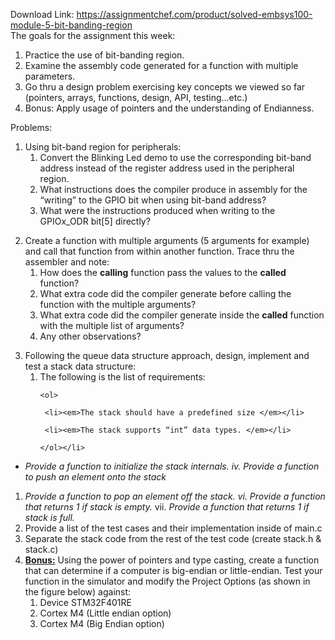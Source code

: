 Download Link: https://assignmentchef.com/product/solved-embsys100-module-5-bit-banding-region
<br>
The goals for the assignment this week:

<ol>

 <li>Practice the use of bit-banding region.</li>

 <li>Examine the assembly code generated for a function with multiple parameters.</li>

 <li>Go thru a design problem exercising key concepts we viewed so far (pointers, arrays, functions, design, API, testing…etc.)</li>

 <li>Bonus: Apply usage of pointers and the understanding of Endianness.</li>

</ol>

Problems:

<ol>

 <li>Using bit-band region for peripherals:

  <ol>

   <li>Convert the Blinking Led demo to use the corresponding bit-band address instead of the register address used in the peripheral region.</li>

   <li>What instructions does the compiler produce in assembly for the “writing” to the GPIO bit when using bit-band address?</li>

   <li>What were the instructions produced when writing to the GPIOx_ODR bit[5] directly?</li>

  </ol></li>

</ol>




<ol start="2">

 <li>Create a function with multiple arguments (5 arguments for example) and call that function from within another function. Trace thru the assembler and note:

  <ol>

   <li>How does the <strong>calling</strong> function pass the values to the <strong>called</strong> function?</li>

   <li>What extra code did the compiler generate before calling the function with the multiple arguments?</li>

   <li>What extra code did the compiler generate inside the <strong>called</strong> function with the multiple list of arguments?</li>

   <li>Any other observations?</li>

  </ol></li>

</ol>

<ol start="3">

 <li>Following the queue data structure approach, design, implement and test a stack data structure:

  <ol>

   <li>The following is the list of requirements:

    <ol>

     <li><em>The stack should have a predefined size </em></li>

     <li><em>The stack supports “int” data types. </em></li>

    </ol></li>

  </ol></li>

</ol>

<ul>

 <li><em>Provide a function to initialize the stack internals. iv.</em><em> Provide a function to push an element onto the stack </em></li>

</ul>

<ol>

 <li><em> Provide a function to pop an element off the stack. vi.</em><em> Provide a function that returns 1 if stack is empty. </em>vii. <em>Provide a function that returns 1 if stack is full.</em></li>

 <li>Provide a list of the test cases and their implementation inside of main.c</li>

 <li>Separate the stack code from the rest of the test code (create stack.h &amp; stack.c)</li>

 <li><strong><u>Bonus:</u></strong> Using the power of pointers and type casting, create a function that can determine if a computer is big-endian or little-endian. Test your function in the simulator and modify the Project Options (as shown in the figure below) against:

  <ol>

   <li>Device STM32F401RE</li>

   <li>Cortex M4 (Little endian option)</li>

   <li>Cortex M4 (Big Endian option)</li>

  </ol></li>

</ol>